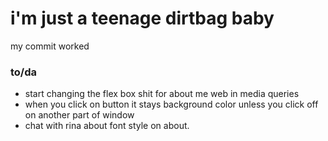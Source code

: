 <h1>i'm just a teenage dirtbag baby</h1>

<p>my commit worked</p>

<h3>to/da</h3>
<ul>
  <li>start changing the flex box shit for about me web in media queries</li>
  <li>when you click on button it stays background color unless you click off on another part of window</li>
  <li>chat with rina about font style on about.</li>
</ul>